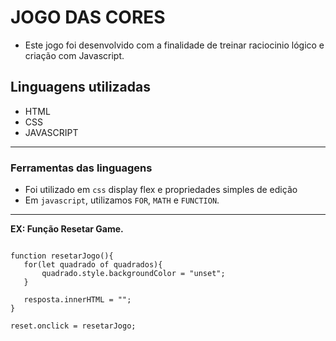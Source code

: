 # JOGO DAS CORES

- Este jogo foi desenvolvido com a finalidade de treinar raciocinio lógico e criação com Javascript.

## Linguagens utilizadas
- HTML
- CSS
- JAVASCRIPT

---
 
 ### Ferramentas das linguagens

 - Foi utilizado em `css` display flex e  propriedades simples de edição
 - Em `javascript`, utilizamos `FOR`, `MATH` e `FUNCTION`.

 ---

 **EX: Função Resetar Game.**

 ~~~

function resetarJogo(){
    for(let quadrado of quadrados){
        quadrado.style.backgroundColor = "unset";
    }

    resposta.innerHTML = "";
}

reset.onclick = resetarJogo;

~~~